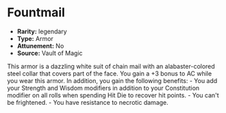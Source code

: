 
# Fountmail

* **Rarity:** legendary
* **Type:** Armor
* **Attunement:** No
* **Source:** Vault of Magic


This armor is a dazzling white suit of chain mail with an alabaster-colored steel collar that covers part of the face. You gain a +3 bonus to AC while you wear this armor. In addition, you gain the following benefits: - You add your Strength and Wisdom modifiers in addition to your Constitution modifier on all rolls when spending Hit Die to recover hit points. - You can't be frightened. - You have resistance to necrotic damage.

